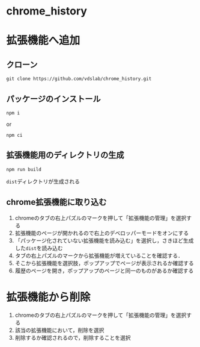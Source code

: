# chrome_history

# 拡張機能へ追加


## クローン

```
git clone https://github.com/vdslab/chrome_history.git
```

## パッケージのインストール

```
npm i
```
or
```
npm ci
```

## 拡張機能用のディレクトリの生成

```
npm run build
```

`dist`ディレクトリが生成される

## chrome拡張機能に取り込む

1. chromeのタブの右上パズルのマークを押して「拡張機能の管理」を選択する
1. 拡張機能のページが開かれるので右上のデベロッパーモードをオンにする
1. 「パッケージ化されていない拡張機能を読み込む」を選択し，さきほど生成した`dist`を読み込む
1. タブの右上パズルのマークから拡張機能が増えていることを確認する．
  1. そこから拡張機能を選択肢，ポップアップでページが表示されるか確認する
  1. 履歴のページを開き，ポップアップのページと同一のものがあるか確認する
  
# 拡張機能から削除

1. chromeのタブの右上パズルのマークを押して「拡張機能の管理」を選択する
1. 該当の拡張機能において，削除を選択
1. 削除するか確認されるので，削除することを選択
